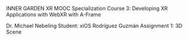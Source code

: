 INNER GARDEN
XR MOOC Specialization Course 3: Developing XR Applications with WebXR with A-Frame

Dr. Michael Nebeling
Student: xiOS Rodríguez Guzmán
Assignment 1: 3D Scene
